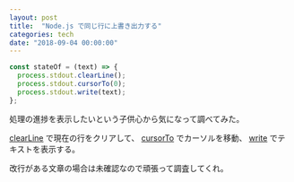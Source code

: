 ```yaml
---
layout: post
title:  "Node.js で同じ行に上書き出力する"
categories: tech
date: "2018-09-04 00:00:00"
---
```


```js
const stateOf = (text) => {
  process.stdout.clearLine();
  process.stdout.cursorTo(0);
  process.stdout.write(text);
};
```

処理の進捗を表示したいという子供心から気になって調べてみた。

[clearLine](https://nodejs.org/api/readline.html#readline_readline_clearline_stream_dir) で現在の行をクリアして、
[cursorTo](https://nodejs.org/api/readline.html#readline_readline_cursorto_stream_x_y) でカーソルを移動、
[write](https://nodejs.org/api/readline.html#readline_rl_write_data_key) でテキストを表示する。

改行がある文章の場合は未確認なので頑張って調査してくれ。
